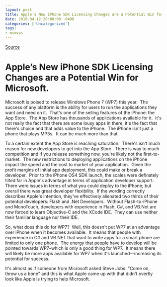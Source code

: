 ```yaml
---
layout: post
title: Apple’s New iPhone SDK Licensing Changes are a Potential Win for Microsoft.
date: 2010-04-12 20:00:00 -0400
categories: ['Uncategorized']
tags:
- msmvps
---
```

[Source](http://blogs.msmvps.com/peterritchie/2010/04/13/apple-s-new-iphone-sdk-licensing-changes-are-a-potential-win-for-microsoft/ "Permalink to Apple’s New iPhone SDK Licensing Changes are a Potential Win for Microsoft.")

# Apple’s New iPhone SDK Licensing Changes are a Potential Win for Microsoft.

Microsoft is poised to release Windows Phone 7 (WP7) this year.  The success of any platform is the ability for users to run the applications they want and need on it.  That's one of the selling features of the iPhone: the App Store.  The App Store has thousands of applications available for it.  It's not really the fact that there are some lousy apps in there, it's the fact that there's choice and that adds value to the iPhone.  The iPhone isn't just a phone that plays MP3s.  It can be much more than that. 

To a certain extent the App Store is reaching saturation.  There's isn't much reason for new developers to get into the App Store.  There is way to much competition and if you release something now, you're likely not the first-to-market.  The new restrictions to deploying applications on the iPhone impact the speed and the cost to market of your application.  Given the profit margins of initial app deployment, this could make or break a developer.  Prior to the iPhone OS4 SDK launch, the scales were definately tilted far in Apple's advantage in terms of application developer support.  There were issues in terms of what you could deploy to the iPhone; but overall there was great developer flexibility.  If the wording correctly describes Apple's intention, they've effectively alienated two thirds of their potential developers: Flash and .Net Developers.  Without Flash-to-iPhone and MonoTouch, developers with experience in Flash, C#, and VB.Net are now forced to learn Objective-C and the XCode IDE.  They can use neither their familiar language nor their IDE. 

So, what does this do for WP7?  Well, this doesn't put WP7 at an advantage over iPhone when it becomes available.  It means that people with experience in C# and VB.NET that want to write apps for a smart phone are limited to only one phone.  The energy that people have to develop will be pointed towards WP7–which is only a good thing for WP7.  It means there will likely be more apps available for WP7 when it's launched—increasing its potential for success.

It's almost as if someone from Microsoft asked Steve Jobs: "Come on, throw us a bone" and this is what Apple came up with that didn't overtly look like Apple is trying to help Microsoft.

